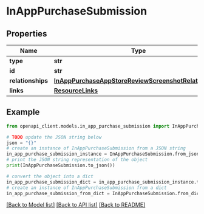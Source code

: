 # InAppPurchaseSubmission


## Properties

Name | Type | Description | Notes
------------ | ------------- | ------------- | -------------
**type** | **str** |  | 
**id** | **str** |  | 
**relationships** | [**InAppPurchaseAppStoreReviewScreenshotRelationships**](InAppPurchaseAppStoreReviewScreenshotRelationships.md) |  | [optional] 
**links** | [**ResourceLinks**](ResourceLinks.md) |  | [optional] 

## Example

```python
from openapi_client.models.in_app_purchase_submission import InAppPurchaseSubmission

# TODO update the JSON string below
json = "{}"
# create an instance of InAppPurchaseSubmission from a JSON string
in_app_purchase_submission_instance = InAppPurchaseSubmission.from_json(json)
# print the JSON string representation of the object
print(InAppPurchaseSubmission.to_json())

# convert the object into a dict
in_app_purchase_submission_dict = in_app_purchase_submission_instance.to_dict()
# create an instance of InAppPurchaseSubmission from a dict
in_app_purchase_submission_from_dict = InAppPurchaseSubmission.from_dict(in_app_purchase_submission_dict)
```
[[Back to Model list]](../README.md#documentation-for-models) [[Back to API list]](../README.md#documentation-for-api-endpoints) [[Back to README]](../README.md)


